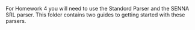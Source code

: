 For Homework 4 you will need to use the Standord Parser and the SENNA SRL parser. This folder contains two guides to getting started with these parsers.

